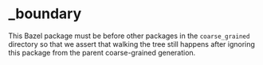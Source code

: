 # \_boundary

This Bazel package must be before other packages in the `coarse_grained`
directory so that we assert that walking the tree still happens after ignoring
this package from the parent coarse-grained generation.
